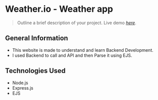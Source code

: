 # Weather.io - Weather app
> Outline a brief description of your project.
> Live demo [_here_](https://www.example.com). <!-- If you have the project hosted somewhere, include the link here. -->

## General Information
- This website is made to understand and learn Backend Development.
- I used Backend to call and API and then Parse it using EJS.

## Technologies Used
- Node.js
- Express.js
- EJS
